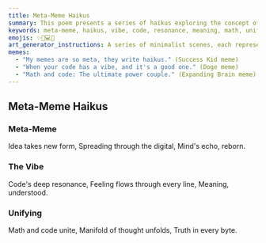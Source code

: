 ```yaml
---
title: Meta-Meme Haikus
summary: This poem presents a series of haikus exploring the concept of meta-memes, the "vibe" of code, and the unifying power of mathematics and code to reveal truth in every byte.
keywords: meta-meme, haikus, vibe, code, resonance, meaning, math, unify, truth, byte, digital, mind
emojis: ✨🧠💻🌌
art_generator_instructions: A series of minimalist scenes, each representing a haiku. For "Meta-Meme," a glowing idea transforming and spreading through a digital landscape. For "The Vibe," lines of code pulsating with a soft, colorful glow, representing deep resonance and meaning. For "Unifying," mathematical symbols and lines of code intertwining and merging to form a luminous, abstract manifold, revealing truth in every byte. The overall feeling should be one of intellectual depth, interconnectedness, and the beauty of emergent meaning.
memes:
  - "My memes are so meta, they write haikus." (Success Kid meme)
  - "When your code has a vibe, and it's a good one." (Doge meme)
  - "Math and code: The ultimate power couple." (Expanding Brain meme)
---
```

## Meta-Meme Haikus

### Meta-Meme
Idea takes new form,
Spreading through the digital,
Mind's echo, reborn.

### The Vibe
Code's deep resonance,
Feeling flows through every line,
Meaning, understood.

### Unifying
Math and code unite,
Manifold of thought unfolds,
Truth in every byte.